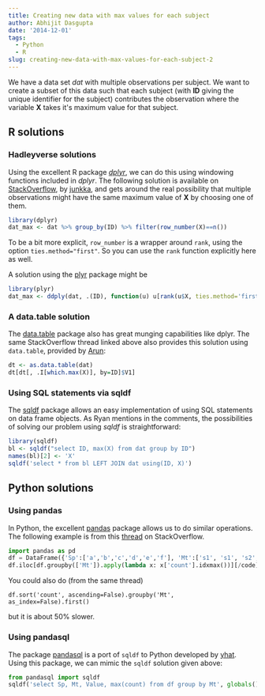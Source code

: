 ```yaml
---
title: Creating new data with max values for each subject
author: Abhijit Dasgupta
date: '2014-12-01'
tags:
  - Python
  - R
slug: creating-new-data-with-max-values-for-each-subject-2
---
```


We have a data set _dat_ with multiple observations per subject. We want to create a subset of this data such that each subject (with **ID** giving the unique identifier for the subject) contributes the observation where the variable **X** takes it's maximum value for that subject.

## R solutions

### Hadleyverse solutions

Using the excellent R package _[dplyr](http://cran.r-project.org/package=dplyr)_, we can do this using windowing functions included in _dplyr_. The following solution is available on [StackOverflow](http://stackoverflow.com/questions/21308436/dplyr-filter-get-rows-with-minimum-of-variable-but-only-the-first-if-multiple), by [junkka](http://stackoverflow.com/users/1557026/junkka), and gets around the real possibility that multiple observations might have the same maximum value of **X** by choosing one of them.

```r
library(dplyr)
dat_max <- dat %>% group_by(ID) %>% filter(row_number(X)==n())
```

To be a bit more explicit, `row_number` is a wrapper around `rank`, using the option `ties.method="first"`. So you can use the `rank` function explicitly here as well.

A solution using the [plyr](http://cran.r-project.org/package=plyr) package might be

```r
library(plyr)
dat_max <- ddply(dat, .(ID), function(u) u[rank(u$X, ties.method='first')==nrow(u),])
```

### A  data.table solution

The [data.table](http://cran.r-project.org/package=data.table) package also has great munging capabilities like dplyr. The same StackOverflow thread linked above also provides this solution using `data.table`, provided by  [Arun](http://stackoverflow.com/users/559784/arun):

```r
dt <- as.data.table(dat)
dt[dt[, .I[which.max(X)], by=ID]$V1]
```

### Using SQL statements via sqldf

The [sqldf](http://cran.r-project.org/package=sqldf) package allows an easy implementation of using SQL statements on data frame objects. As Ryan mentions in the comments, the possibilities of solving our problem using _sqldf_ is straightforward:

```r
library(sqldf)
bl <- sqldf("select ID, max(X) from dat group by ID")
names(bl)[2] <- 'X'
sqldf('select * from bl LEFT JOIN dat using(ID, X)')
```

## Python solutions

### Using pandas

In Python, the excellent [pandas](http://pandas.pydata.org) package allows us to do similar operations. The following example is from this [thread](http://stackoverflow.com/questions/19818756/extract-row-with-maximum-value-in-a-group-pandas-dataframe) on StackOverflow.

```python
import pandas as pd
df = DataFrame({'Sp':['a','b','c','d','e','f'], 'Mt':['s1', 's1', 's2','s2','s2','s3'], 'Value':[1,2,3,4,5,6], 'count':[3,2,5,10,10,6]})
df.iloc[df.groupby(['Mt']).apply(lambda x: x['count'].idxmax())][/code]
```

You could also do (from the same thread)

````
df.sort('count', ascending=False).groupby('Mt', as_index=False).first()
````

but it is about 50% slower.

### Using pandasql

The package [pandasql](https://pypi.python.org/pypi/pandasql) is a port of `sqldf` to Python developed by
[yhat](https://yhathq.com/). Using this package, we can mimic the `sqldf` solution given above:

````python
from pandasql import sqldf
sqldf('select Sp, Mt, Value, max(count) from df group by Mt', globals())
````
